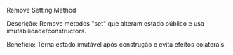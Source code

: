 Remove Setting Method

Descrição: Remove métodos "set" que alteram estado público e usa imutabilidade/constructors.

Benefício: Torna estado imutável após construção e evita efeitos colaterais.
